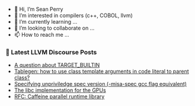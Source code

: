- 👋 Hi, I’m Sean Perry
- 👀 I’m interested in compilers (c++, COBOL, llvm)
- 🌱 I’m currently learning ...
- 💞️ I’m looking to collaborate on ...
- 📫 How to reach me ...

<!---
s66perry/s66perry is a ✨ special ✨ repository because its `README.md` (this file) appears on your GitHub profile.
You can click the Preview link to take a look at your changes.
--->
### 📕 Latest LLVM Discourse Posts

<!-- DISCOURSE-LLVM:START -->
- [A question about TARGET_BUILTIN](https://discourse.llvm.org/t/a-question-about-target-builtin/66932#post_3)
- [Tablegen: how to use class template arguments in code literal to parent class?](https://discourse.llvm.org/t/tablegen-how-to-use-class-template-arguments-in-code-literal-to-parent-class/66927#post_2)
- [Specifying unpriviledge spec version &lpar;-misa-spec gcc flag equivalent&rpar;](https://discourse.llvm.org/t/specifying-unpriviledge-spec-version-misa-spec-gcc-flag-equivalent/66935#post_1)
- [The libc implementation for the GPUs](https://discourse.llvm.org/t/the-libc-implementation-for-the-gpus/66129#post_18)
- [RFC: Caffeine parallel runtime library](https://discourse.llvm.org/t/rfc-caffeine-parallel-runtime-library/66750#post_7)
<!-- DISCOURSE-LLVM:END -->
